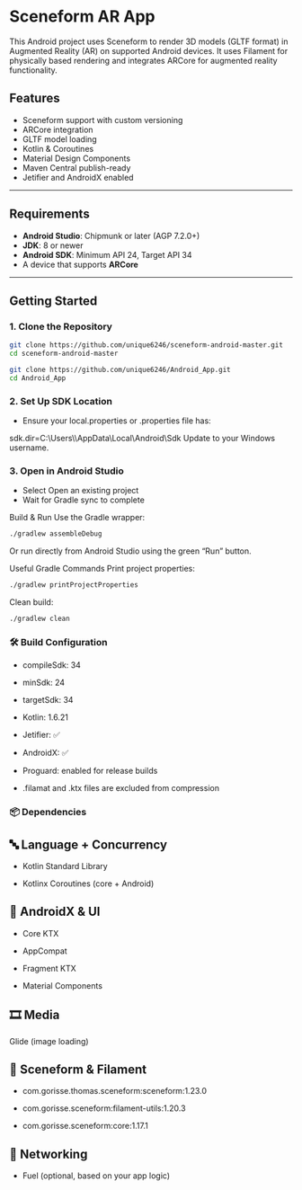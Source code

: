 # Sceneform AR App

This Android project uses Sceneform to render 3D models (GLTF format) in Augmented Reality (AR) on supported Android devices. It uses Filament for physically based rendering and integrates ARCore for augmented reality functionality.

## Features

- Sceneform support with custom versioning
- ARCore integration
- GLTF model loading
- Kotlin & Coroutines
- Material Design Components
- Maven Central publish-ready
- Jetifier and AndroidX enabled

---

## Requirements

- **Android Studio**: Chipmunk or later (AGP 7.2.0+)
- **JDK**: 8 or newer
- **Android SDK**: Minimum API 24, Target API 34
- A device that supports **ARCore**

---

## Getting Started

### 1. Clone the Repository

```bash
git clone https://github.com/unique6246/sceneform-android-master.git
cd sceneform-android-master

git clone https://github.com/unique6246/Android_App.git
cd Android_App

```
### 2. Set Up SDK Location
- Ensure your local.properties or .properties file has:

sdk.dir=C:\\Users\\<YourUsername>\\AppData\\Local\\Android\\Sdk
Update <YourUsername> to your Windows username.

### 3. Open in Android Studio
- Select Open an existing project
- Wait for Gradle sync to complete

Build & Run
Use the Gradle wrapper:
```bash
./gradlew assembleDebug
```
Or run directly from Android Studio using the green “Run” button.


Useful Gradle Commands
Print project properties:
```bash
./gradlew printProjectProperties
```

Clean build:
```bash
./gradlew clean
```
### 🛠️ Build Configuration
- compileSdk: 34

- minSdk: 24

- targetSdk: 34

- Kotlin: 1.6.21

- Jetifier: ✅

- AndroidX: ✅

- Proguard: enabled for release builds

- .filamat and .ktx files are excluded from compression

### 📦 Dependencies
## 🔤 Language + Concurrency
- Kotlin Standard Library

- Kotlinx Coroutines (core + Android)

## 📱 AndroidX & UI
- Core KTX

- AppCompat

- Fragment KTX

- Material Components

## 🎞️ Media
Glide (image loading)

## 🧱 Sceneform & Filament
- com.gorisse.thomas.sceneform:sceneform:1.23.0

- com.gorisse.sceneform:filament-utils:1.20.3

- com.gorisse.sceneform:core:1.17.1

## 📡 Networking
- Fuel (optional, based on your app logic)